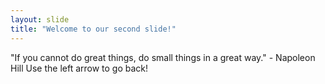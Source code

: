 ```yaml
---
layout: slide
title: "Welcome to our second slide!"
---
```

"If you cannot do great things, do small things in a great way." - Napoleon Hill
Use the left arrow to go back!
